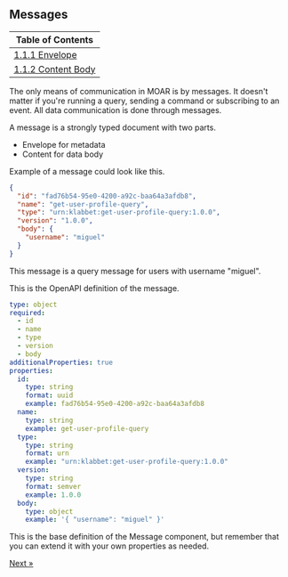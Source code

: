 ## Messages

| Table of Contents                           |
| ------------------------------------------- |
| [1.1.1 Envelope](111_envelope.html)         |
| [1.1.2 Content Body](112_content_body.html) |

The only means of communication in MOAR is by messages. It doesn't matter if you're running a query, sending a command or subscribing to an event. All data communication is done through messages.

A message is a strongly typed document with two parts.

- Envelope for metadata
- Content for data body

Example of a message could look like this.

```json
{
  "id": "fad76b54-95e0-4200-a92c-baa64a3afdb8",
  "name": "get-user-profile-query",
  "type": "urn:klabbet:get-user-profile-query:1.0.0",
  "version": "1.0.0",
  "body": {
    "username": "miguel"
  }
}
```

This message is a query message for users with username "miguel".

This is the OpenAPI definition of the message.

```yaml
type: object
required:
  - id
  - name
  - type
  - version
  - body
additionalProperties: true
properties:
  id:
    type: string
    format: uuid
    example: fad76b54-95e0-4200-a92c-baa64a3afdb8
  name:
    type: string
    example: get-user-profile-query
  type:
    type: string
    format: urn
    example: "urn:klabbet:get-user-profile-query:1.0.0"
  version:
    type: string
    format: semver
    example: 1.0.0
  body:
    type: object
    example: '{ "username": "miguel" }'
```

This is the base definition of the Message component, but remember that you can extend it with your own properties as needed.

[Next &raquo;](111_envelope.html)
